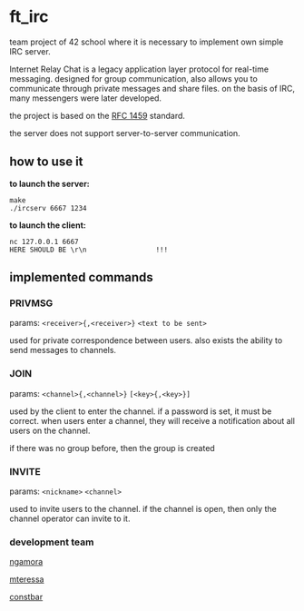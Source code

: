 # ft_irc

team project of 42 school where it is necessary to implement own simple IRC server.

Internet Relay Chat is a legacy application layer protocol for real-time messaging. designed for group communication, also allows you to communicate through private messages and share files. on the basis of IRC, many messengers were later developed.

the project is based on the [RFC 1459](https://datatracker.ietf.org/doc/html/rfc1459) standard. 

the server does not support server-to-server communication.

## how to use it

**to launch the server:**
```
make
./ircserv 6667 1234
```
**to launch the client:**
```
nc 127.0.0.1 6667
HERE SHOULD BE \r\n					!!!
```

## implemented commands

### PRIVMSG
params: `<receiver>{,<receiver>}` `<text to be sent>`

used for private correspondence between users. also exists the ability to send messages to channels.

### JOIN
params: `<channel>{,<channel>}` `[<key>{,<key>}]`

used by the client to enter the channel. if a password is set, it must be correct. when users enter a channel, they will receive a notification about all users on the channel.

if there was no group before, then the group is created

### INVITE
params: `<nickname>` `<channel>`

used to invite users to the channel. if the channel is open, then only the channel operator can invite to it.


### development team
[ngamora](https://github.com/zagaynov-andrew)

[mteressa](https://github.com/Fkhalilullin)

[constbar](https://github.com/constbar)





<!-- _QUIT(msg, &user);
<!-- _KILL(msg, &user); -->

<!-- _CAP(msg, *user); -->
<!-- _PASS(msg, *user); -->
<!-- _PING(msg, *user); -->
<!-- _NICK(msg, &user); -->
<!-- _USER(msg, *user); -->

<!-- _NOTICE(msg); -->
<!-- _PART(msg, *user); -->
<!-- _LIST(msg, *user); -->
<!-- _OPER(msg, *user); -->
<!-- _KICK(msg, *user); -->
<!-- _NAMES(msg, *user); -->
<!-- _TOPIC(msg, *user); -->
